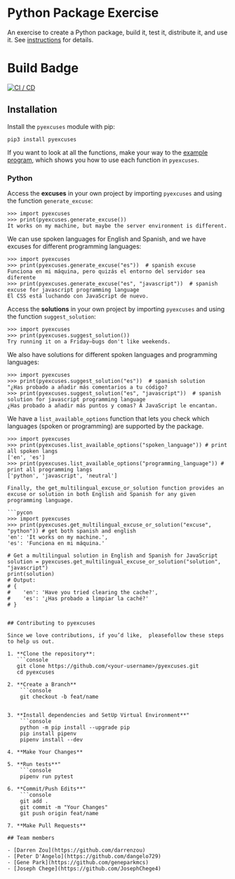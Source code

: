 # Python Package Exercise

An exercise to create a Python package, build it, test it, distribute it, and use it. See [instructions](./instructions.md) for details.

# Build Badge

[![CI / CD](https://github.com/software-students-fall2024/3-python-package-realoriginal/actions/workflows/build.yaml/badge.svg)](https://github.com/software-students-fall2024/3-python-package-realoriginal/actions/workflows/build.yaml)

## Installation

Install the `pyexcuses` module with pip:

```console
pip3 install pyexcuses
```

If you want to look at all the functions, make your way to the [example program](./showcase_usage.py), which shows you how to use each function in `pyexcuses`.

### Python

Access the **excuses** in your own project by importing `pyexcuses` and using the function
`generate_excuse`:

```pycon
>>> import pyexcuses
>>> print(pyexcuses.generate_excuse())
It works on my machine, but maybe the server environment is different.
```

We can use spoken languages for English and Spanish, and we have excuses for different programming languages:

```pycon
>>> import pyexcuses
>>> print(pyexcuses.generate_excuse("es"))  # spanish excuse
Funciona en mi máquina, pero quizás el entorno del servidor sea diferente
>>> print(pyexcuses.generate_excuse("es", "javascript"))  # spanish excuse for javascript programming language
El CSS está luchando con JavaScript de nuevo.
```

Access the **solutions** in your own project by importing `pyexcuses` and using the function
`suggest_solution`:

```pycon
>>> import pyexcuses
>>> print(pyexcuses.suggest_solution())
Try running it on a Friday—bugs don't like weekends.
```

We also have solutions for different spoken languages and programming languages:

```pycon
>>> import pyexcuses
>>> print(pyexcuses.suggest_solution("es"))  # spanish solution
"¿Has probado a añadir más comentarios a tu código?
>>> print(pyexcuses.suggest_solution("es", "javascript"))  # spanish solution for javascript programming language
¿Has probado a añadir más puntos y comas? A JavaScript le encantan.
```

We have a `list_available_options` function that lets you check which languages (spoken or programming) are supported by the package.

```pycon
>>> import pyexcuses
>>> print(pyexcuses.list_available_options("spoken_language")) # print all spoken langs
['en', 'es']
>>> print(pyexcuses.list_available_options("programming_language")) # print all programming langs
['python', 'javascript', 'neutral']

Finally, the get_multilingual_excuse_or_solution function provides an excuse or solution in both English and Spanish for any given programming language. 

```pycon
>>> import pyexcuses
>>> print(pyexcuses.get_multilingual_excuse_or_solution("excuse", "python")) # get both spanish and english
'en': 'It works on my machine.',
'es': 'Funciona en mi máquina.'

# Get a multilingual solution in English and Spanish for JavaScript
solution = pyexcuses.get_multilingual_excuse_or_solution("solution", "javascript")
print(solution)
# Output:
# {
#    'en': 'Have you tried clearing the cache?',
#    'es': '¿Has probado a limpiar la caché?'
# }


## Contributing to pyexcuses

Since we love contributions, if you’d like,  pleasefollow these steps to help us out.

1. **Clone the repository**:
   ```console
   git clone https://github.com/<your-username>/pyexcuses.git
   cd pyexcuses

2. **Create a Branch**
    ```console
    git checkout -b feat/name


3. **Install dependencies and SetUp Virtual Environment**"
    ```console
    python -m pip install --upgrade pip
    pip install pipenv
    pipenv install --dev

4. **Make Your Changes**

5. **Run tests**"
    ```console
    pipenv run pytest

6. **Commit/Push Edits**"
    ```console
    git add .
    git commit -m "Your Changes"
    git push origin feat/name

7. **Make Pull Requests**

## Team members

- [Darren Zou](https://github.com/darrenzou)
- [Peter D'Angelo](https://github.com/dangelo729)
- [Gene Park](https://github.com/geneparkmcs)
- [Joseph Chege](https://github.com/JosephChege4)